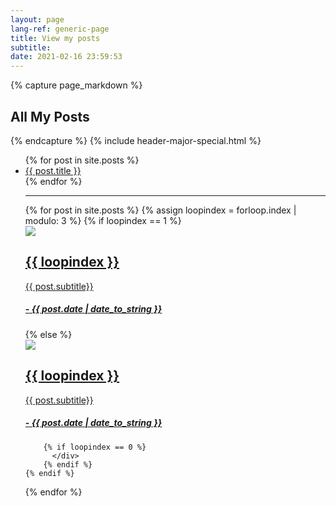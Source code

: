 ```yaml
---
layout: page
lang-ref: generic-page
title: View my posts
subtitle:
date: 2021-02-16 23:59:53
---
```

<!-- Content -->
{% capture page_markdown %}
## All My Posts
{% endcapture %}
{% include header-major-special.html %}



<ul>
    {% for post in site.posts %}
    <li>
      <a href="{{ post.url }}">{{ post.title }}</a>
    </li>
  {% endfor %}
  <hr>
  {% for post in site.posts %}
    {% assign loopindex = forloop.index | modulo: 3 %}
    {% if loopindex == 1 %}
      <div class="cards">
        <div class="card"><a href="{{ post.url }}"><img src="{{ site.url }}/assets/images/posts/{{ post.image }}"><div class="card-body"><h2>{{ loopindex }}</h2><p>{{ post.subtitle}}</p><h5>- {{ post.date | date_to_string }}</h5></div></a></div>
    {% else %}
        <div class="card"><a href="{{ post.url }}"><img src="{{ site.url }}/assets/images/posts/{{ post.image }}"><div class="card-body"><h2>{{ loopindex }}</h2><p>{{ post.subtitle}}</p><h5>- {{ post.date | date_to_string }}</h5></div></a></div>
        
        {% if loopindex == 0 %}
          </div>
        {% endif %}
    {% endif %}

{% endfor %}

 